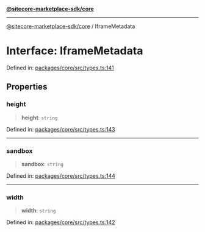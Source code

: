 [**@sitecore-marketplace-sdk/core**](../README.md)

***

[@sitecore-marketplace-sdk/core](../README.md) / IframeMetadata

# Interface: IframeMetadata

Defined in: [packages/core/src/types.ts:141](https://github.com/Sitecore/marketplace-sdk/blob/893df143248e67d8c66e942a96045542130259a0/packages/core/src/types.ts#L141)

## Properties

### height

> **height**: `string`

Defined in: [packages/core/src/types.ts:143](https://github.com/Sitecore/marketplace-sdk/blob/893df143248e67d8c66e942a96045542130259a0/packages/core/src/types.ts#L143)

***

### sandbox

> **sandbox**: `string`

Defined in: [packages/core/src/types.ts:144](https://github.com/Sitecore/marketplace-sdk/blob/893df143248e67d8c66e942a96045542130259a0/packages/core/src/types.ts#L144)

***

### width

> **width**: `string`

Defined in: [packages/core/src/types.ts:142](https://github.com/Sitecore/marketplace-sdk/blob/893df143248e67d8c66e942a96045542130259a0/packages/core/src/types.ts#L142)
